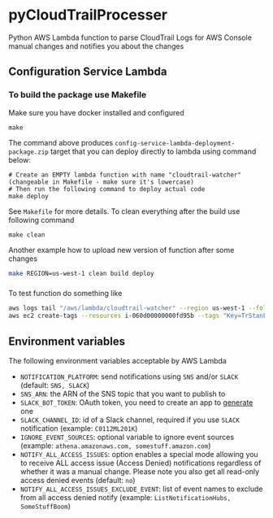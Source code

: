 # pyCloudTrailProcesser
Python AWS Lambda function to parse CloudTrail Logs for AWS Console manual changes and notifies you about the changes

## Configuration Service Lambda

### To build the package use Makefile
Make sure you have docker installed and configured
```shell script
make
```
The command above produces `config-service-lambda-deployment-package.zip` target that you can deploy directly to lambda using command below:
```shell script
# Create an EMPTY lambda function with name "cloudtrail-watcher" (changeable in Makefile - make sure it's lowercase)
# Then run the following command to deploy actual code
make deploy
```
See `Makefile` for more details. To clean everything after the build use following command
```shell script
make clean
```
Another example how to upload new version of function after some changes
```bash
make REGION=us-west-1 clean build deploy
```

###
To test function do something like
```bash
aws logs tail "/aws/lambda/cloudtrail-watcher" --region us-west-1 --follow
aws ec2 create-tags --resources i-060d00000000fd95b --tags "Key=TrStanFindMe,Value=$(date +%s)" --region us-east-1
```

## Environment variables
The following environment variables acceptable by AWS Lambda
* `NOTIFICATION_PLATFORM`: send notifications using `SNS` and/or `SLACK` (default: `SNS, SLACK`)
* `SNS_ARN`: the ARN of the SNS topic that you want to publish to 
* `SLACK_BOT_TOKEN`: OAuth token, you need to create an app to [generate](https://api.slack.com/enterprise/apps) one
* `SLACK_CHANNEL_ID`: id of a Slack channel, required if you use `SLACK` notification (example: `C0112ML201K`)
* `IGNORE_EVENT_SOURCES`: optional variable to ignore event sources (example: `athena.amazonaws.com, somestuff.amazon.com`)
* `NOTIFY_ALL_ACCESS_ISSUES`: option enables a special mode allowing you to receive ALL access issue (Access Denied) notifications regardless of whether it was a manual change. Please note you also get all read-only access denied events (default: `no`)
* `NOTIFY_ALL_ACCESS_ISSUES_EXCLUDE_EVENT`: list of event names to exclude from all access denied notify (example: `ListNotificationHubs, SomeStuffBoom`)
